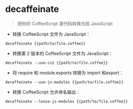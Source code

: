 # decaffeinate

> 把你的 CoffeeScript 源代码转换为现 JavaScript

- 转换 CoffeeScript 文件为 JavaScript：

`decaffeinate {{path/to/file.coffee}}`

- 转换第 2 版本的 CoffeeScript 文件为 JavaScript：

`decaffeinate --use-cs2 {{path/to/file.coffee}}`

- 将 require 和 module.exports 转换为 import 和export：

`decaffeinate --use-js-modules {{path/to/file.coffee}}`

- 转换 CoffeeScript 允许命名输出：

`decaffeinate --loose-js-modules {{path/to/file.coffee}}`

[#]: contributors: ([王兴宇，Linux & BC])